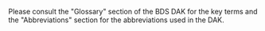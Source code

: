 Please consult the "Glossary" section of the BDS DAK for the key terms and the "Abbreviations" section for the abbreviations used in the DAK.